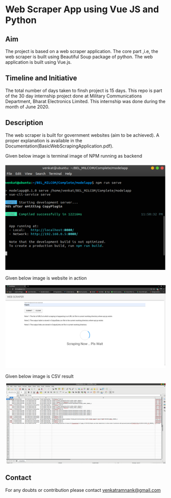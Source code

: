 # Web Scraper App using Vue JS and Python

## Aim
The project is based on a web scraper application. The core part ,i.e, the web scraper is built using Beautiful Soup package of python. The web application is built using Vue.js. 

## Timeline and Initiative
The total number of days taken to finsh project is 15 days.
This repo is part of the 30 day internship project done at Military Communications Department, Bharat Electronics Limited. This internship was done during the month of June 2020.

## Description
The web scraper is built for government websites (aim to be achieved). A proper explanation is available in the Documentation(BasicWebScrapingApplication.pdf). 

Given below image is terminal image of NPM running as backend

<img src='https://github.com/venkatramnank/WebScraperAppVuePython/blob/master/Pics/scraper_npm.png'>

Given below image is website in action

<img src='https://github.com/venkatramnank/WebScraperAppVuePython/blob/master/Pics/web_scraper.png'>

Given below image is CSV result

<img src='https://github.com/venkatramnank/WebScraperAppVuePython/blob/master/Pics/scraper_csv.png'>

## Contact
For any doubts or contribution please contact venkatramnank@gmail.com
